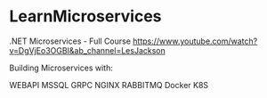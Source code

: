 # LearnMicroservices

.NET Microservices - Full Course https://www.youtube.com/watch?v=DgVjEo3OGBI&ab_channel=LesJackson

Building Microservices with:

WEBAPI
MSSQL
GRPC
NGINX
RABBITMQ
Docker
K8S
